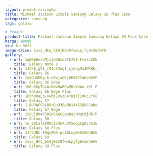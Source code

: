 ```yaml
---
layout: produk-casinghp
title: Michael Jackson Simple Samsung Galaxy S9 Plus Case
categories: samsung
tags: galaxy

# Produk
product-title: Michael Jackson Simple Samsung Galaxy S9 Plus Case
harga: 90000
sku: hn-3621
image-drive: 1xv3_Hkq_SI0jB6C9fwwLpjfgBvZEdaF0
gallery:
  - url: 1qW0B6ms5MjzjOXBsd7fh7U1-Fru722ON
    title: Galaxy Note 8
  - url: 1JXsB_g9I_r0IctXogI_sjbng9aJWKKE_
    title: Galaxy S6
  - url: 1ySQu5EBg-k-eZvjxbDj6EO47fuUe0mSP
    title: Galaxy S6 Edge
  - url: 1H8u8VpT9zAzKkwMaRQw9RaVhWu_tKl-P
    title: Galaxy S6 Edge Plus
  - url: 18th0UaEq-XwbjExGz647WgTj1nUcLYC8
    title: Galaxy S7
  - url: 1-BURAF9SLO8rDu93BpBb14YGSQXSEubw
    title: Galaxy S7 Edge
  - url: 15qLj8k4TSREK9kpCCe0BqCHMqtdjdb-h
    title: Galaxy S8
  - url: 1e_0QCafEkMDc25XFAuVXSeqqbg0JCAIE
    title: Galaxy S8 Plus
  - url: 1ZrbHNC-IRqLRRX-pc1BLuyXw0skDGBS6
    title: Galaxy S9
  - url: 1xv3_Hkq_SI0jB6C9fwwLpjfgBvZEdaF0
    title: Galaxy S9 Plus
---
```

